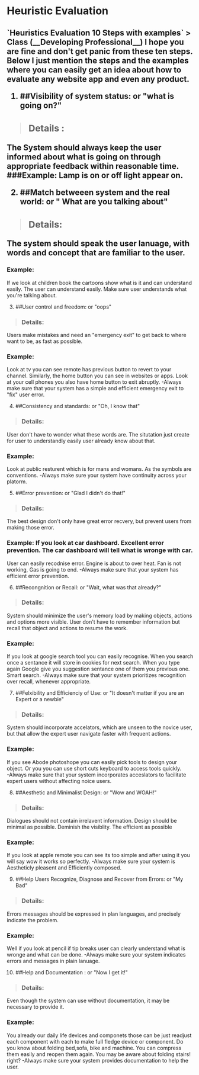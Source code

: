 <h1>Heuristic Evaluation </h1>
<h2>`Heuristics Evaluation 10 Steps with examples` 
> Class (__Developing Professional__) I hope you are fine and don't get panic  from these ten steps. Below I just mention the steps and the examples where you can easily get an idea about how to evaluate any website app and even any product. 

1. ##Visibility of system status: or "what is going on?"
> ### Details : 
The System should always keep  the user informed about what is going on through appropriate feedback
within  reasonable time.
###Example:
Lamp is on or off light appear on.

2. ##Match betweeen system and the real world: or " What are you talking about"
> ### Details:
The system should speak the user lanuage, with words and concept that are familiar to the user.
### Example:
If we look at children book the cartoons show what is it and can understand easily. The user can 
understand easily. Make sure user understands what you're talking about.

3. ##User control and freedom: or "oops"
> ### Details:
Users make mistakes and need an "emergency exit" to get back to where want to be, as fast as possible.
### Example:
Look at tv you can see remote has previous button to revert to your channel. Similarly, the home button 
you can see in websites or apps. Look at your cell phones you also have home button to exit abruptly.
-Always make sure that your system has a simple and efficient  emergency exit to "fix" user error.

4. ##Consistency and standards: or "Oh, I know that"
> ### Details:
User don't have to wonder what these words are. The situtation just create for user to understandly easily user
already know about that. 
### Example:
Look at public resturent which is for mans and womans. As the symbols are conventions.
-Always make sure your system have continuity across your platorm. 

5. ##Error prevention:  or "Glad I didn't do that!"
> ### Details:
The best design don't only have great error recvery, but prevent users from making those error.
### Example: If you look at car dashboard. Excellent error prevention. The car dashboard will tell what is wronge with car.
User can easily recodnise error. Engine is about to over heat. Fan is not working, Gas is going to end.
-Always make sure that your system has efficient error prevention.

6. ##Recongnition or Recall: or "Wait, what was that already?"
> ### Details:
System should minimize  the user's memory load by making objects, actions and options more visible.
User don't have to remember information but recall that object and actions to resume the work.
### Example:
If you look at google  search tool you can easily recognise. When you search once a sentance it will store in cookies for next search. When you type again Google give you suggestion sentance one of them you previous one. Smart search.
-Always make sure that your system prioritizes recognition over recall, whenever appropriate.


7. ##Felxibility and Efficienciy of Use: or "It doesn't matter if you are an Expert  or a newbie"
> ### Details:
System should incorporate accelators, which are unseen to the novice user, but that allow the expert user navigate faster with frequent actions. 
### Example:
If you see Abode photoshope you can easily pick tools to design your object. Or you you can use short cuts keyboard 
to access tools quickly.  
-Always make sure that your system incorporates acceslators to facilitate expert users without affecting noice users.

8. ##Aesthetic and Minimalist Design: or "Wow and WOAH!"
> ### Details: 
Dialogues should not contain irrelavent information. Design should be minimal as possible. Deminish the visiblity.
The efficient as possible
### Example:
If you look at apple remote you can see its too simple and after using it you will say wow it works so perfectly.
-Always make sure your system is Aestheticly pleasent and Efficiently composed.


9. ##Help Users Recognize, Diagnose and Recover from Errors: or "My Bad"
> ### Details:
Errors messages should be expressed in plan languages, and precisely indicate the problem.
### Example:
Well if you look at pencil if tip breaks user can clearly understand what is wronge and what can be done.
-Always make sure your system indicates errors and messages in plain lanuage.

10. ##Help and Documentation : or "Now I get it!"
> ### Details:
Even though the system can use without documentation, it may be necessary to  provide it.
### Example:
You already our daily life devices and componets those can be just readjust each component with each to make full fledge device or component. Do you know about folding bed,sofa, bike and machine. You can compress them easily and reopen them again.
You may be aware about folding stairs! right?
-Always make sure your system provides documentation to help the user.


